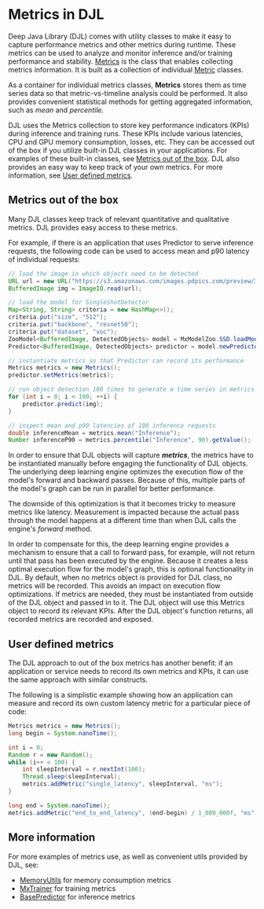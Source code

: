 # Metrics in DJL
Deep Java Library (DJL) comes with utility classes to make it easy to capture performance metrics and other metrics during runtime. These metrics can be used to analyze and monitor inference and/or training performance and stability. [Metrics](../api/src/main/java/ai/djl/metric/Metrics.java) is the class that enables collecting metrics information. It is built as a collection of individual [Metric](../api/src/main/java/ai/djl/metric/Metric.java) classes.

As a container for individual metrics classes, **Metrics** stores them as time series data so that metric-vs-timeline analysis could be performed. It also provides convenient statistical methods for getting aggregated information, such as _mean_ and _percentile_.

DJL uses the Metrics collection to store key performance indicators (KPIs) during inference and training runs. These KPIs include various latencies, CPU and GPU memory consumption, losses, etc. They can be accessed out of the box if you utilize built-in DJL classes in your applications. For examples of these built-in classes, see [Metrics out of the box](#metrics-out-of-the-box). 
DJL also provides an easy way to keep track of your own metrics. For more information, see [User defined metrics](#user-defined-metrics).

## Metrics out of the box
Many DJL classes keep track of relevant quantitative and qualitative metrics. DJL provides easy access to these metrics.

For example, if there is an application that uses Predictor to serve inference requests, the following code can be used to access mean and p90 latency of individual requests:
```java
// load the image in which objects need to be detected
URL url = new URL("https://s3.amazonaws.com/images.pdpics.com/preview/3033-bicycle-rider.jpg");
BufferedImage img = ImageIO.read(url);

// load the model for SingleShotDetector
Map<String, String> criteria = new HashMap<>();
criteria.put("size", "512");
criteria.put("backbone", "resnet50");
criteria.put("dataset", "voc");
ZooModel<BufferedImage, DetectedObjects> model = MxModelZoo.SSD.loadModel(criteria);
Predictor<BufferedImage, DetectedObjects> predictor = model.newPredictor();

// instantiate metrics so that Predictor can record its performance
Metrics metrics = new Metrics();
predictor.setMetrics(metrics);

// run object detection 100 times to generate a time series in metrics collection
for (int i = 0; i < 100; ++i) {
    predictor.predict(img);
}

// inspect mean and p90 latencies of 100 inference requests
double inferenceMean = metrics.mean("Inference");
Number inferenceP90 = metrics.percentile("Inference", 90).getValue();
```

In order to ensure that DJL objects will capture _**metrics**_, the metrics have to be instantiated manually before engaging the functionality of DJL objects. The underlying deep learning engine optimizes the execution flow of the model's forward and backward passes. Because of this, multiple parts of the model's graph can be run in parallel for better performance. 

The downside of this optimization is that it becomes tricky to measure metrics like latency.  Measurement is impacted because the actual pass through the model happens at a different time than when DJL calls the engine's _forward_ method. 

In order to compensate for this, the deep learning engine provides a mechanism to ensure that a call to forward pass, for example, will not return until that pass has been executed by the engine. Because it creates a less optimal execution flow for the model's graph, this is optional functionality in DJL. By default, when no metrics object is provided for DJL class, no metrics will be recorded. This avoids an impact on execution flow optimizations. If metrics are needed, they must be instantiated from outside of the DJL object and passed in to it. The DJL object will use this Metrics object to record its relevant KPIs. After the DJL object's function returns, all recorded metrics are recorded and exposed.

## User defined metrics
The DJL approach to out of the box metrics has another benefit: if an application or service needs to record its own metrics and KPIs, it can use the same approach with similar constructs. 

The following is a simplistic example showing how an application can measure and record its own custom latency metric for a particular piece of code:
```java
Metrics metrics = new Metrics();
long begin = System.nanoTime();

int i = 0;
Random r = new Random();
while (i++ < 100) {
    int sleepInterval = r.nextInt(100);
    Thread.sleep(sleepInterval);
    metrics.addMetric("single_latency", sleepInterval, "ms");
}

long end = System.nanoTime();
metrics.addMetric("end_to_end_latency", (end-begin) / 1_000_000f, "ms");
```

## More information
For more examples of metrics use, as well as convenient utils provided by DJL, see:
- [MemoryUtils](../examples/src/main/java/ai/djl/examples/util/MemoryUtils.java) for memory consumption metrics
- [MxTrainer](../mxnet/engine/src/main/java/ai/djl/mxnet/engine/MxTrainer.java) for training metrics
- [BasePredictor](../api/src/main/java/ai/djl/inference/BasePredictor.java) for inference metrics